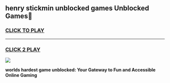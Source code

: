 
## henry stickmin unblocked games Unblocked Games👋
<h3>
<a href="https://premium.freeplayer.one?title=henry_stickmin_unblocked_games&ref=16F">CLICK TO PLAY</a></h3>
<hr>

<h3>
<a href="https://premium.freeplayer.one?title=henry_stickmin_unblocked_games&ref=16F">CLICK 2 PLAY</a>
  
</h3>

<a href="https://premium.freeplayer.one?title=henry_stickmin_unblocked_games&ref=16F/"><img src="https://clearcache.store/games.png"></a>


**worlds hardest game unblocked: Your Gateway to Fun and Accessible Online Gaming**
